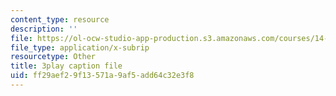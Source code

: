 ```yaml
---
content_type: resource
description: ''
file: https://ol-ocw-studio-app-production.s3.amazonaws.com/courses/14-772-development-economics-macroeconomics-spring-2013/ff29aef29f13571a9af5add64c32e3f8_ONO1anWuNOk.vtt
file_type: application/x-subrip
resourcetype: Other
title: 3play caption file
uid: ff29aef2-9f13-571a-9af5-add64c32e3f8
---
```

